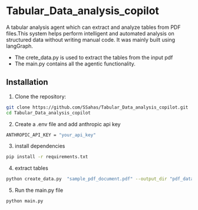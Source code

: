 # Tabular_Data_analysis_copilot

A tabular analysis agent which can extract and analyze tables from PDF files.This system helps  perform intelligent and automated analysis on structured data without writing manual code. It was mainly built using langGraph. 

- The crete_data.py is used to extract the tables from the input pdf
- The main.py contains all the agentic functionality.

## Installation

1. Clone the repository:
```bash
git clone https://github.com/SSahas/Tabular_Data_analysis_copilot.git
cd Tabular_Data_analysis_copilot
```

2. Create a .env file and add anthropic api key
```bash
ANTHROPIC_API_KEY = "your_api_key"
```

3. install dependencies
```bash
pip install -r requirements.txt
```

4. extract tables
```bash
python create_data.py  "sample_pdf_document.pdf" --output_dir "pdf_data"
```

5. Run the main.py file
```bash
python main.py
```
